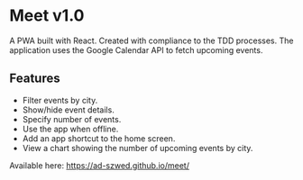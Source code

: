 # Meet v1.0
A PWA built with React. Created with compliance to the TDD processes. The application uses the Google Calendar API to fetch upcoming events.

## Features
- Filter events by city.
- Show/hide event details.
- Specify number of events.
- Use the app when offline.
- Add an app shortcut to the home screen.
- View a chart showing the number of upcoming events by city.

Available here: https://ad-szwed.github.io/meet/
